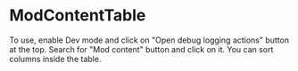 # ModContentTable

To use, enable Dev mode and click on "Open debug logging actions" button at the top. Search for "Mod content" button and click on it. You can sort columns inside the table.

